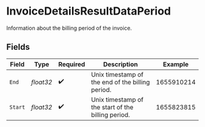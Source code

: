 # InvoiceDetailsResultDataPeriod

Information about the billing period of the invoice.


## Fields

| Field                                              | Type                                               | Required                                           | Description                                        | Example                                            |
| -------------------------------------------------- | -------------------------------------------------- | -------------------------------------------------- | -------------------------------------------------- | -------------------------------------------------- |
| `End`                                              | *float32*                                          | :heavy_check_mark:                                 | Unix timestamp of the end of the billing period.   | 1655910214                                         |
| `Start`                                            | *float32*                                          | :heavy_check_mark:                                 | Unix timestamp of the start of the billing period. | 1655823815                                         |